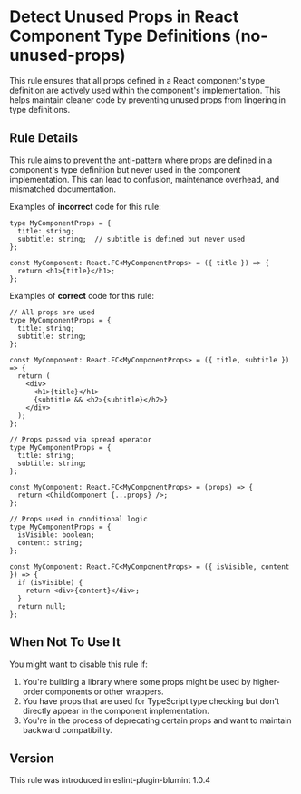 # Detect Unused Props in React Component Type Definitions (no-unused-props)

This rule ensures that all props defined in a React component's type definition are actively used within the component's implementation. This helps maintain cleaner code by preventing unused props from lingering in type definitions.

## Rule Details

This rule aims to prevent the anti-pattern where props are defined in a component's type definition but never used in the component implementation. This can lead to confusion, maintenance overhead, and mismatched documentation.

Examples of **incorrect** code for this rule:

```tsx
type MyComponentProps = {
  title: string;
  subtitle: string;  // subtitle is defined but never used
};

const MyComponent: React.FC<MyComponentProps> = ({ title }) => {
  return <h1>{title}</h1>;
};
```

Examples of **correct** code for this rule:

```tsx
// All props are used
type MyComponentProps = {
  title: string;
  subtitle: string;
};

const MyComponent: React.FC<MyComponentProps> = ({ title, subtitle }) => {
  return (
    <div>
      <h1>{title}</h1>
      {subtitle && <h2>{subtitle}</h2>}
    </div>
  );
};

// Props passed via spread operator
type MyComponentProps = {
  title: string;
  subtitle: string;
};

const MyComponent: React.FC<MyComponentProps> = (props) => {
  return <ChildComponent {...props} />;
};

// Props used in conditional logic
type MyComponentProps = {
  isVisible: boolean;
  content: string;
};

const MyComponent: React.FC<MyComponentProps> = ({ isVisible, content }) => {
  if (isVisible) {
    return <div>{content}</div>;
  }
  return null;
};
```

## When Not To Use It

You might want to disable this rule if:

1. You're building a library where some props might be used by higher-order components or other wrappers.
2. You have props that are used for TypeScript type checking but don't directly appear in the component implementation.
3. You're in the process of deprecating certain props and want to maintain backward compatibility.

## Version

This rule was introduced in eslint-plugin-blumint 1.0.4
